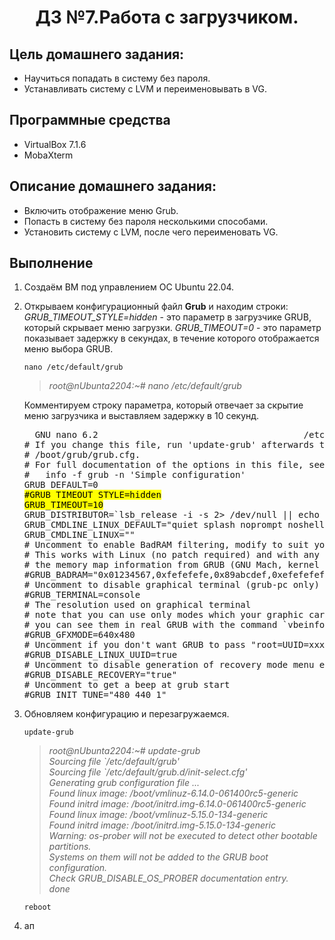 <h1 align="center">ДЗ №7.Работа с загрузчиком.</h1>

## Цель домашнего задания:
+ Научиться попадать в систему без пароля.
+ Устанавливать систему с LVM и переименовывать в VG.
## Программные средства
+ VirtualBox 7.1.6
+ MobaXterm
## Описание домашнего задания:
   + Включить отображение меню Grub.
   + Попасть в систему без пароля несколькими способами.
   + Установить систему с LVM, после чего переименовать VG.

## Выполнение
1. Создаём ВМ под управлением ОС Ubuntu 22.04.
2. Открываем конфигурационный файл **Grub** и находим строки:
   *GRUB_TIMEOUT_STYLE=hidden*    - это параметр в загрузчике GRUB, который скрывает меню загрузки. 
   *GRUB_TIMEOUT=0*               - это параметр показывает задержку в секундах, в течение которого отображается меню выбора GRUB.
   ```
   nano /etc/default/grub
   ```
   >*root@nUbunta2204:~# nano /etc/default/grub*

   Комментируем строку параметра, который отвечает за скрытие меню загрузчика и выставляем задержку в 10 секунд.

   <pre>
     GNU nano 6.2                                       /etc/default/grub
   # If you change this file, run 'update-grub' afterwards to update
   # /boot/grub/grub.cfg.
   # For full documentation of the options in this file, see:
   #   info -f grub -n 'Simple configuration'
   GRUB_DEFAULT=0
   <mark>#GRUB_TIMEOUT_STYLE=hidden
   GRUB_TIMEOUT=10</mark>
   GRUB_DISTRIBUTOR=`lsb_release -i -s 2> /dev/null || echo Debian`
   GRUB_CMDLINE_LINUX_DEFAULT="quiet splash noprompt noshell automatic-ubiquity debian-installer/locale=en_US keyboard-c>
   GRUB_CMDLINE_LINUX=""
   # Uncomment to enable BadRAM filtering, modify to suit your needs
   # This works with Linux (no patch required) and with any kernel that obtains
   # the memory map information from GRUB (GNU Mach, kernel of FreeBSD ...)
   #GRUB_BADRAM="0x01234567,0xfefefefe,0x89abcdef,0xefefefef"
   # Uncomment to disable graphical terminal (grub-pc only)
   #GRUB_TERMINAL=console
   # The resolution used on graphical terminal
   # note that you can use only modes which your graphic card supports via VBE
   # you can see them in real GRUB with the command `vbeinfo'
   #GRUB_GFXMODE=640x480
   # Uncomment if you don't want GRUB to pass "root=UUID=xxx" parameter to Linux
   #GRUB_DISABLE_LINUX_UUID=true
   # Uncomment to disable generation of recovery mode menu entries
   #GRUB_DISABLE_RECOVERY="true"
   # Uncomment to get a beep at grub start
   #GRUB_INIT_TUNE="480 440 1"
   </pre>


3. Обновляем конфигурацию и перезагружаемся.
   ```
   update-grub
   ```
   >*root@nUbunta2204:~# update-grub   
Sourcing file \`/etc/default/grub'   
Sourcing file `/etc/default/grub.d/init-select.cfg'   
Generating grub configuration file ...   
Found linux image: /boot/vmlinuz-6.14.0-061400rc5-generic   
Found initrd image: /boot/initrd.img-6.14.0-061400rc5-generic   
Found linux image: /boot/vmlinuz-5.15.0-134-generic   
Found initrd image: /boot/initrd.img-5.15.0-134-generic   
Warning: os-prober will not be executed to detect other bootable partitions.   
Systems on them will not be added to the GRUB boot configuration.   
Check GRUB_DISABLE_OS_PROBER documentation entry.   
done*
   ```
   reboot
   ```

4. ап

